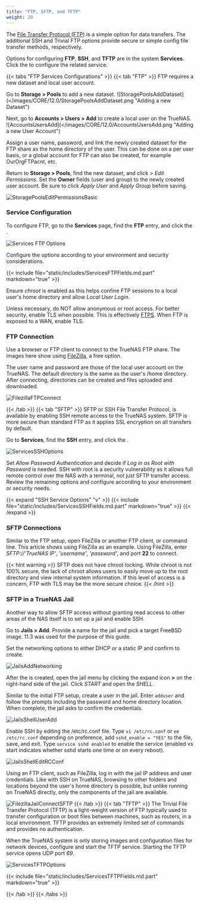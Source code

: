 ```yaml
---
title: "FTP, SFTP, and TFTP"
weight: 20
---
```


The [File Transfer Protocol (FTP)](https://tools.ietf.org/html/rfc959) is a simple option for data transfers.
The additional SSH and Trivial FTP options provide secure or simple config file transfer methods, respectively.

Options for configuring **FTP**, **SSH**, and **TFTP** are in the system **Services**.
Click the <i class="fa fa-pencil" aria-hidden="true" title="Configure"></i> to configure the related service.

{{< tabs "FTP Services Configurations" >}}
{{< tab "FTP" >}}
FTP requires a new dataset and local user account.

Go to **Storage > Pools** to add a new dataset.
![StoragePoolsAddDataset](</images/CORE/12.0/StoragePoolsAddDataset.png "Adding a new Dataset")

Next, go to **Accounts > Users > Add** to create a local user on the TrueNAS.
![AccountsUsersAdd](</images/CORE/12.0/AccountsUsersAdd.png "Adding a new User Account")

Assign a user name, password, and link the newly created dataset for the FTP share as the home directory of the user.
This can be done on a per user basis, or a global account for FTP can also be created, for example OurOrgFTPacnt, etc.

Return to **Storage > Pools**, find the new dataset, and click <i class="fa fa-ellipsis-v"></i> > *Edit Permissions*.
Set the **Owner** fields (user and group) to the newly created user account.
Be sure to click *Apply User* and *Apply Group* before saving.

![StoragePoolsEditPermissionsBasic](/images/CORE/12.0/StoragePoolsEditPermissionsBasic.png "Basic Permissions Editor")

### Service Configuration

To configure FTP, go to the **Services** page, find the **FTP** entry, and click the <i class="fa fa-pencil" aria-hidden="true" title="Configure"></i>.

![Services FTP Options](/images/CORE/12.0/ServicesFTPOptions.png "Services FTP Options")

Configure the options according to your environment and security considerations.

{{< include file="static/includes/ServicesFTPFields.md.part" markdown="true" >}}

Ensure *chroot* is enabled as this helps confine FTP sessions to a local user's home directory and allow *Local User Login*.

Unless necessary, do NOT allow anonymous or root access.
For better security, enable TLS when possible.
This is effectively [FTPS](https://tools.ietf.org/html/rfc4217).
When FTP is exposed to a WAN, enable TLS.

### FTP Connection

Use a browser or FTP client to connect to the TrueNAS FTP share.
The images here show using [FileZilla](https://sourceforge.net/projects/filezilla/), a free option.

The user name and password are those of the local user account on the TrueNAS.
The default directory is the same as the user's <file>/home</file> directory.
After connecting, directories can be created and files uploaded and downloaded.

![FilezillaFTPConnect](/images/CORE/FilezillaFTPConnect.png "Filezilla FTP Connection")

{{< /tab >}}
{{< tab "SFTP" >}}
SFTP or SSH File Transfer Protocol, is available by enabling SSH remote access to the TrueNAS system.
SFTP is more secure than standard FTP as it applies SSL encryption on all transfers by default.

Go to **Services**, find the **SSH** entry, and click the <i class="fa fa-pencil" aria-hidden="true" title="Configure"></i>.

![ServicesSSHOptions](/images/CORE/12.0/ServicesSSHOptions.png "SSH Options")

Set *Allow Password Authentication* and decide if *Log in as Root with Password* is needed.
SSH with root is a security vulnerability as it allows full remote control over the NAS with a terminal, not just SFTP transfer access.
Review the remaining options and configure according to your environment or security needs.

{{< expand "SSH Service Options" "v" >}}
{{< include file="static/includes/ServicesSSHFields.md.part" markdown="true" >}}
{{< /expand >}}

### SFTP Connections

Similar to the FTP setup, open FileZilla or another FTP client, or command line.
This article shows using FileZilla as an example.
Using FileZilla, enter *SFTP://'TrueNAS IP'*, *'username'*, *'password'*, and port **22** to connect.

{{< hint warning >}}
SFTP does not have chroot locking.
While chroot is not 100% secure, the lack of chroot allows users to easily move up to the root directory and view internal system information.
If this level of access is a concern, FTP with TLS may be the more secure choice.
{{< /hint >}}

### SFTP in a TrueNAS Jail

Another way to allow SFTP access without granting read access to other areas of the NAS itself is to set up a jail and enable SSH.

Go to **Jails > Add**.
Provide a name for the jail and pick a target FreeBSD image.
11.3 was used for the purpose of this guide.

Set the networking options to either DHCP or a static IP and confirm to create.

![JailsAddNetworking](/images/CORE/12.0/JailsAddNetworking.png "Jail Networking Options")

After the is created, open the jail menu by clicking the expand icon **>** on the right-hand side of the jail.
Click *START* and open the *SHELL*.

Similar to the initial FTP setup, create a user in the jail.
Enter `adduser` and follow the prompts including the password and home directory location.
When complete, the jail asks to confirm the credentials.

![JailsShellUserAdd](/images/CORE/12.0/JailsShellUserAdd.png "Adding a new user to a jail")

Enable SSH by editing the <file>/etc/rc.conf</file> file.
Type `vi /etc/rc.conf` or `ee /etc/rc.conf` depending on preference, add `sshd_enable = "YES"` to the file, save, and exit.
Type `service sshd enabled` to enable the service (enabled vs start indicates whether sshd starts one time or on every reboot).

![JailsShellEditRCConf](/images/CORE/12.0/JailsShellEditRCConf.png "Enabling SSH in a jail")

Using an FTP client, such as FileZilla, log in with the jail IP address and user credentials. Like with SSH on TrueNAS, browsing to other folders and locations beyond the user's home directory is possible, but unlike running on TrueNAS directly, only the components of the jail are available.

![FilezillaJailConnectSFTP](/images/CORE/FilezillaJailConnectSFTP.png "Filezilla SFTP Connect to TrueNAS Jail")
{{< /tab >}}
{{< tab "TFTP" >}}
The Trivial File Transfer Protocol (TFTP) is a light-weight version of FTP typically used to transfer configuration or boot files between machines, such as routers, in a local environment.
TFTP provides an extremely limited set of commands and provides no authentication.

When the TrueNAS system is only storing images and configuration files for network devices, configure and start the TFTP service.
Starting the TFTP service opens UDP port *69*.

![ServicesTFTPOptions](/images/CORE/12.0/ServicesTFTPOptions.png "TFTP Service Options")

{{< include file="static/includes/ServicesTFTPFields.md.part" markdown="true" >}}

{{< /tab >}}
{{< /tabs >}}
